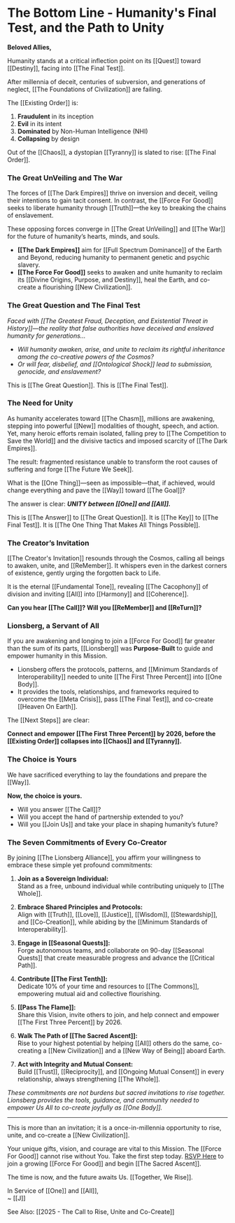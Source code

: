 # The Bottom Line - Humanity's Final Test, and the Path to Unity 

**Beloved Allies,**

Humanity stands at a critical inflection point on its [[Quest]] toward [[Destiny]], facing into [[The Final Test]].

After millennia of deceit, centuries of subversion, and generations of neglect, [[The Foundations of Civilization]] are failing.

The [[Existing Order]] is:

1. **Fraudulent** in its inception
2. **Evil** in its intent
3. **Dominated** by Non-Human Intelligence (NHI)
4. **Collapsing** by design

Out of the [[Chaos]], a dystopian [[Tyranny]] is slated to rise: [[The Final Order]].

### **The Great UnVeiling and The War**

The forces of [[The Dark Empires]] thrive on inversion and deceit, veiling their intentions to gain tacit consent. In contrast, the [[Force For Good]] seeks to liberate humanity through [[Truth]]—the key to breaking the chains of enslavement.

These opposing forces converge in [[The Great UnVeiling]] and [[The War]] for the future of humanity’s hearts, minds, and souls.

- **[[The Dark Empires]]** aim for [[Full Spectrum Dominance]] of the Earth and Beyond, reducing humanity to permanent genetic and psychic slavery.
- **[[The Force For Good]]** seeks to awaken and unite humanity to reclaim its [[Divine Origins, Purpose, and Destiny]], heal the Earth, and co-create a flourishing [[New Civilization]].

### **The Great Question and The Final Test**

*Faced with [[The Greatest Fraud, Deception, and Existential Threat in History]]—the reality that false authorities have deceived and enslaved humanity for generations…*

- _Will humanity awaken, arise, and unite to reclaim its rightful inheritance among the co-creative powers of the Cosmos?_
- _Or will fear, disbelief, and [[Ontological Shock]] lead to submission, genocide, and enslavement?_

This is [[The Great Question]]. 
This is [[The Final Test]]. 

### **The Need for Unity**

As humanity accelerates toward [[The Chasm]], millions are awakening, stepping into powerful [[New]] modalities of thought, speech, and action. Yet, many heroic efforts remain isolated, falling prey to [[The Competition to Save the World]] and the divisive tactics and imposed scarcity of [[The Dark Empires]].

The result: fragmented resistance unable to transform the root causes of suffering and forge [[The Future We Seek]].

What is the [[One Thing]]—seen as impossible—that, if achieved, would change everything and pave the [[Way]] toward [[The Goal]]?

The answer is clear: _**UNITY between [[One]] and [[All]].**_

This is [[The Answer]] to [[The Great Question]]. 
It is [[The Key]] to [[The Final Test]]. 
It is [[The One Thing That Makes All Things Possible]]. 

### **The Creator’s Invitation**

[[The Creator's Invitation]] resounds through the Cosmos, calling all beings to awaken, unite, and [[ReMember]]. It whispers even in the darkest corners of existence, gently urging the forgotten back to Life.

It is the eternal [[Fundamental Tone]], revealing [[The Cacophony]] of division and inviting [[All]] into [[Harmony]] and [[Coherence]].

**Can you hear [[The Call]]? Will you [[ReMember]] and [[ReTurn]]?**
### **Lionsberg, a Servant of All**

If you are awakening and longing to join a [[Force For Good]] far greater than the sum of its parts, [[Lionsberg]] was **Purpose-Built** to guide and empower humanity in this Mission.

- Lionsberg offers the protocols, patterns, and [[Minimum Standards of Interoperability]] needed to unite [[The First Three Percent]] into [[One Body]].
- It provides the tools, relationships, and frameworks required to overcome the [[Meta Crisis]], pass [[The Final Test]], and co-create [[Heaven On Earth]].

The [[Next Steps]] are clear:  

**Connect and empower [[The First Three Percent]] by 2026, before the [[Existing Order]] collapses into [[Chaos]] and [[Tyranny]].**

### **The Choice is Yours**

We have sacrificed everything to lay the foundations and prepare the [[Way]].

**Now, the choice is yours.**

- Will you answer [[The Call]]?
- Will you accept the hand of partnership extended to you?
- Will you [[Join Us]] and take your place in shaping humanity’s future?

### **The Seven Commitments of Every Co-Creator**

By joining [[The Lionsberg Alliance]], you affirm your willingness to embrace these simple yet profound commitments:

1. **Join as a Sovereign Individual:**  
    Stand as a free, unbound individual while contributing uniquely to [[The Whole]].
    
2. **Embrace Shared Principles and Protocols:**  
    Align with [[Truth]], [[Love]], [[Justice]], [[Wisdom]], [[Stewardship]], and [[Co-Creation]], while abiding by the [[Minimum Standards of Interoperability]].  
    
3. **Engage in [[Seasonal Quests]]:**  
    Forge autonomous teams, and collaborate on 90-day [[Seasonal Quests]] that create measurable progress and advance the [[Critical Path]]. 
    
4. **Contribute [[The First Tenth]]:**  
    Dedicate 10% of your time and resources to [[The Commons]], empowering mutual aid and collective flourishing.
    
5. **[[Pass The Flame]]:**  
    Share this Vision, invite others to join, and help connect and empower [[The First Three Percent]] by 2026.
    
6. **Walk The Path of [[The Sacred Ascent]]:**  
    Rise to your highest potential by helping [[All]] others do the same, co-creating a [[New Civilization]] and a [[New Way of Being]] aboard Earth. 
    
7. **Act with Integrity and Mutual Consent:**  
    Build [[Trust]], [[Reciprocity]], and [[Ongoing Mutual Consent]] in every relationship, always strengthening [[The Whole]].

*These commitments are not burdens but sacred invitations to rise together. Lionsberg provides the tools, guidance, and community needed to empower Us All to co-create joyfully as [[One Body]].*

---

This is more than an invitation; it is a once-in-millennia opportunity to rise, unite, and co-create a [[New Civilization]]. 

Your unique gifts, vision, and courage are vital to this Mission. The [[Force For Good]] cannot rise without You. Take the first step today. [RSVP Here](X) to join a growing [[Force For Good]] and begin [[The Sacred Ascent]].

The time is now, and the future awaits Us. [[Together, We Rise]].

In Service of [[One]] and [[All]],  
~ [[J]]

See Also: [[2025 - The Call to Rise, Unite and Co-Create]] 